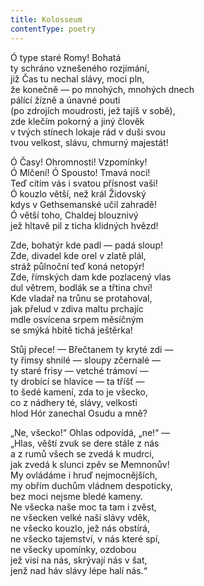 ```yaml
---
title: Kolosseum
contentType: poetry
---
```


<section>

Ó type staré Romy! Bohatá  
ty schráno vznešeného rozjímání,  
již Čas tu nechal slávy, moci pln,  
že konečně — po mnohých, mnohých dnech  
pálící žízně a únavné pouti  
(po zdrojích moudrosti, jež tajíš v sobě),  
zde klečím pokorný a jiný člověk  
v tvých stínech lokaje rád v duši svou  
tvou velkost, slávu, chmurný majestát!

</section>

<section>

Ó Časy! Ohromnosti! Vzpomínky!  
Ó Mlčení! Ó Spousto! Tmavá noci!  
Teď cítím vás i svatou přísnost vaši!  
Ó kouzlo větší, než král Židovský  
kdys v Gethsemanské učil zahradě!  
Ó větší toho, Chaldej blouznivý  
jež hltavě pil z ticha klidných hvězd!

</section>

<section>

Zde, bohatýr kde padl — padá sloup!  
Zde, divadel kde orel v zlatě plál,  
stráž půlnoční teď koná netopýr!  
Zde, římských dam kde pozlacený vlas  
dul větrem, bodlák se a třtina chví!  
Kde vladař na trůnu se protahoval,  
jak přelud v zdiva maltu prchajíc  
mdle osvícena srpem měsíčným  
se smýká hbitě tichá ještěrka!

</section>

<section>

Stůj přece! — Břečtanem ty kryté zdi —  
ty řimsy shnilé — sloupy zčernalé —  
ty staré frisy — vetché trámoví —  
ty drobící se hlavice — ta tříšť —  
to šedé kamení, zda to je všecko,  
co z nádhery té, slávy, velkosti  
hlod Hór zanechal Osudu a mně?

</section>

<section>

„Ne, všecko!“ Ohlas odpovídá, „ne!“ —  
„Hlas, věští zvuk se dere stále z nás  
a z rumů všech se zvedá k mudrci,  
jak zvedá k slunci zpěv se Memnonův!  
My ovládáme i hruď nejmocnějších,  
my obřím duchům vládnem despoticky,  
bez moci nejsme bledé kameny.  
Ne všecka naše moc ta tam i zvěst,  
ne všecken velké naší slávy vděk,  
ne všecko kouzlo, jež nás obstírá,  
ne všecko tajemství, v nás které spí,  
ne všecky upomínky, ozdobou  
jež visí na nás, skrývají nás v šat,  
jenž nad háv slávy lépe halí nás.“

</section>

